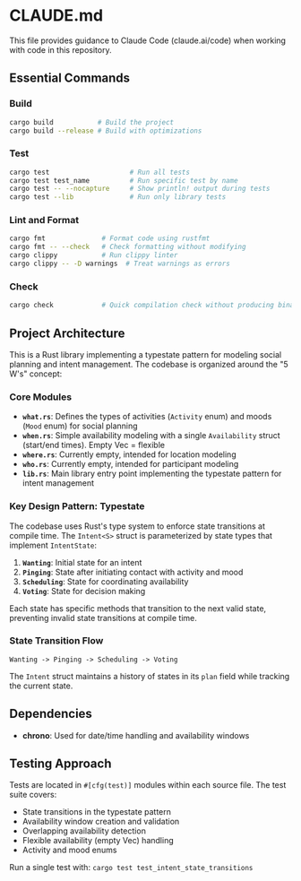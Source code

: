 # CLAUDE.md

This file provides guidance to Claude Code (claude.ai/code) when working with code in this repository.

## Essential Commands

### Build
```bash
cargo build           # Build the project
cargo build --release # Build with optimizations
```

### Test
```bash
cargo test                    # Run all tests
cargo test test_name          # Run specific test by name
cargo test -- --nocapture     # Show println! output during tests
cargo test --lib              # Run only library tests
```

### Lint and Format
```bash
cargo fmt              # Format code using rustfmt
cargo fmt -- --check   # Check formatting without modifying
cargo clippy           # Run clippy linter
cargo clippy -- -D warnings  # Treat warnings as errors
```

### Check
```bash
cargo check            # Quick compilation check without producing binaries
```

## Project Architecture

This is a Rust library implementing a typestate pattern for modeling social planning and intent management. The codebase is organized around the "5 W's" concept:

### Core Modules

- **`what.rs`**: Defines the types of activities (`Activity` enum) and moods (`Mood` enum) for social planning
- **`when.rs`**: Simple availability modeling with a single `Availability` struct (start/end times). Empty Vec<Availability> = flexible
- **`where.rs`**: Currently empty, intended for location modeling
- **`who.rs`**: Currently empty, intended for participant modeling
- **`lib.rs`**: Main library entry point implementing the typestate pattern for intent management

### Key Design Pattern: Typestate

The codebase uses Rust's type system to enforce state transitions at compile time. The `Intent<S>` struct is parameterized by state types that implement `IntentState`:

1. **`Wanting`**: Initial state for an intent
2. **`Pinging`**: State after initiating contact with activity and mood
3. **`Scheduling`**: State for coordinating availability
4. **`Voting`**: State for decision making

Each state has specific methods that transition to the next valid state, preventing invalid state transitions at compile time.

### State Transition Flow
```
Wanting -> Pinging -> Scheduling -> Voting
```

The `Intent` struct maintains a history of states in its `plan` field while tracking the current state.

## Dependencies

- **chrono**: Used for date/time handling and availability windows

## Testing Approach

Tests are located in `#[cfg(test)]` modules within each source file. The test suite covers:
- State transitions in the typestate pattern
- Availability window creation and validation
- Overlapping availability detection
- Flexible availability (empty Vec) handling
- Activity and mood enums

Run a single test with: `cargo test test_intent_state_transitions`